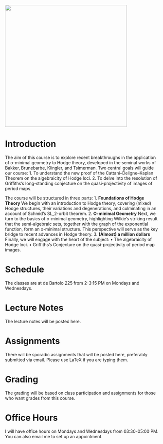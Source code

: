 
<img src="[https://www.explainxkcd.com/wiki/images/b/b0/millennium_problems.png]" width="400">

# Introduction

The aim of this course is to explore recent breakthroughs in the application of o-minimal geometry to Hodge theory, developed in the seminal works of Bakker, Brunebarbe, Klingler, and Tsimerman. Two central goals will guide our course:
	1.	To understand the new proof of the Cattani–Deligne–Kaplan Theorem on the algebraicity of Hodge loci.
	2.	To delve into the resolution of Griffiths’s long-standing conjecture on the quasi-projectivity of images of period maps.

The course will be structured in three parts:
	1.	**Foundations of Hodge Theory**
We begin with an introduction to Hodge theory, covering (mixed) Hodge structures, their variations and degenerations, and culminating in an account of Schmid’s SL_2-orbit theorem.
	2.	**O-minimal Geometry**
Next, we turn to the basics of o-minimal geometry, highlighting Wilkie’s striking result that the semi-algebraic sets, together with the graph of the exponential function, form an o-minimal structure. This perspective will serve as the key bridge to recent advances in Hodge theory.
	3.	**(Almost) a million dollars**
Finally, we will engage with the heart of the subject:
	•	The algebraicity of Hodge loci.
	•	Griffiths’s Conjecture on the quasi-projectivity of period map images.
# Schedule

The classes are at de Bartolo 225 from 2-3:15 PM on Mondays and Wednesdays.


# Lecture Notes

The lecture notes will be posted here.


# Assignments

There will be sporadic assignments that will be posted here, preferably submitted via email. Please use LaTeX if you are typing them. 


# Grading

The grading will be based on class participation and assignments for those who want grades from this course.


# Office Hours

I will have office hours on Mondays and Wednesdays from 03:30-05:00 PM. You can also email me to set up an appointment.
